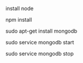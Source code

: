 install node


npm install

<!-- install mongodb -->
sudo apt-get install mongodb
<!-- start mongodb server -->
sudo service mongodb start
<!-- Stop MongoDB -->
sudo service mongodb stop
